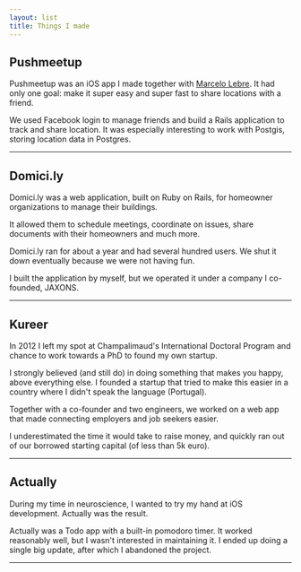 ```yaml
---
layout: list
title: Things I made
---
```


## **Pushmeetup**

Pushmeetup was an iOS app I made together with [Marcelo Lebre].
It had only one goal: make it super easy and super fast to
share locations with a friend.

We used Facebook login to manage friends and build a
Rails application to track and share location.
It was especially interesting to work with Postgis, storing
location data in Postgres.

---

## **Domici.ly**

Domici.ly was a web application, built on Ruby on Rails,
for homeowner organizations to manage their buildings.

It allowed them to schedule meetings, coordinate on issues,
share documents with their homeowners and much more.

Domici.ly ran for about a year and had several hundred
users. We shut it down eventually because we were not having fun.

I built the application by myself, but we operated it under a
company I co-founded, JAXONS.

---

## **Kureer**

In 2012 I left my spot at Champalimaud's International
Doctoral Program and chance to work towards a PhD to found my
own startup.

I strongly believed (and still do) in doing something that
makes you happy, above everything else. I founded a startup
that tried to make this easier in a country where I didn't
speak the language (Portugal).

Together with a co-founder and two engineers,
we worked on a web app that made connecting employers and
job seekers easier.

I underestimated the time it would take to raise money,
and quickly ran out of our borrowed starting capital
(of less than 5k euro).

---

## **Actually**

During my time in neuroscience, I wanted to try my hand
at iOS development. Actually was the result.

Actually was a Todo app with a built-in pomodoro
timer. It worked reasonably well, but I wasn't interested
in maintaining it. I ended up doing a single big update,
after which I abandoned the project.

---

[Marcelo Lebre]: link
